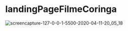 # landingPageFilmeCoringa


![screencapture-127-0-0-1-5500-2020-04-11-20_05_18](https://user-images.githubusercontent.com/46541402/79056745-d1008200-7c2f-11ea-885b-03d3e2d01ddf.png)
